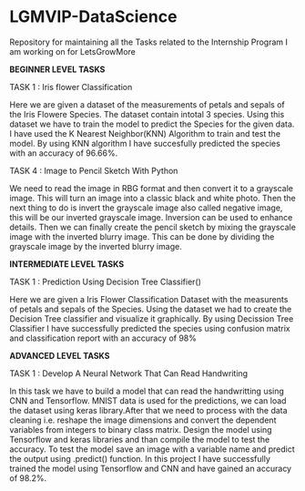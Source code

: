 # LGMVIP-DataScience

Repository for maintaining all the Tasks related to the Internship Program I am working on for LetsGrowMore

**BEGINNER LEVEL TASKS**

TASK 1 : Iris flower Classification

Here we are given a dataset of the measurements of petals and sepals of the Iris Flowere Species. The dataset contain intotal 3 species. Using this dataset we have to train the model to predict the Species for the given data. I have used the K Nearest Neighbor(KNN) Algorithm to train and test the model. By using KNN algorithm I have succesfully predicted the species with an accuracy of 96.66%. 

TASK 4 : Image to Pencil Sketch With Python

We need to read the image in RBG format and then convert it to a grayscale image. This will turn an image into a classic black and white photo. Then the next thing to do is invert the grayscale image also called negative image, this will be our inverted grayscale image. Inversion can be used to enhance details. Then we can finally create the pencil sketch by mixing the grayscale image with the inverted blurry image. This can be done by dividing the grayscale image by the inverted blurry image. 

**INTERMEDIATE LEVEL TASKS**

TASK 1 : Prediction Using Decision Tree Classifier()

Here we are given a Iris Flower Classification Dataset with the measurents of petals and sepals of the Species. Using the dataset we had to create the Decision Tree classifier and visualize it graphically. By using Decission Tree Classifier I have successfully predicted the species using confusion matrix and classification report with an accuracy of 98%

**ADVANCED LEVEL TASKS**

TASK 1 : Develop A Neural Network That Can Read Handwriting

In this task we have to build a model that can  read the handwritting using CNN and Tensorflow. MNIST data is used for the predictions, we can load the dataset using keras library.After that we need to process with the data cleaning i.e. reshape the image dimensions and convert the dependent variables from integers to binary class matrix. Design the model using Tensorflow and keras libraries and than compile the model to test the accuracy. To test the model  save an image with a variable name and predict the output using .predict() function. In this project I have successfully trained the model using Tensorflow and CNN and have gained an accuracy of 98.2%.
